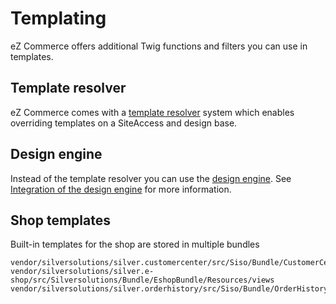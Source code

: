 # Templating

eZ Commerce offers additional Twig functions and filters you can use in templates.

## Template resolver

eZ Commerce comes with a [template resolver](template_resolver.md) system which enables overriding templates on a SiteAccess and design base. 

## Design engine

Instead of the template resolver you can use the [design engine](https://doc.ezplatform.com/en/latest/guide/design_engine/).
See [Integration of the design engine](design_engine/design_engine.md) for more information.

## Shop templates

Built-in templates for the shop are stored in multiple bundles

``` 
vendor/silversolutions/silver.customercenter/src/Siso/Bundle/CustomerCenterBundle/Resources/views
vendor/silversolutions/silver.e-shop/src/Silversolutions/Bundle/EshopBundle/Resources/views
vendor/silversolutions/silver.orderhistory/src/Siso/Bundle/OrderHistoryBundle/Resources/views
```
